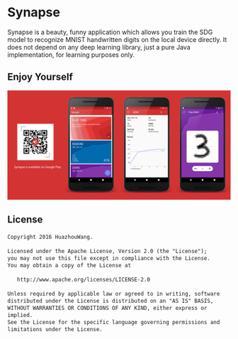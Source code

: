 # Synapse
Synapse is a beauty, funny application which allows you train the SDG model to recognize MNIST handwritten digits on the local device directly. It does not depend on any deep learning library, just a pure Java implementation, for learning purposes only. 

## Enjoy Yourself

![](publicity/ad.png)


## License

    Copyright 2016 HuazhouWang.

    Licensed under the Apache License, Version 2.0 (the "License");
    you may not use this file except in compliance with the License.
    You may obtain a copy of the License at
    
       http://www.apache.org/licenses/LICENSE-2.0
    
    Unless required by applicable law or agreed to in writing, software
    distributed under the License is distributed on an "AS IS" BASIS,
    WITHOUT WARRANTIES OR CONDITIONS OF ANY KIND, either express or implied.
    See the License for the specific language governing permissions and
    limitations under the License.